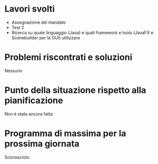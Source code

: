 # Lavori svolti

- Assegnazione del mandato
- Test 2
- Ricerca su quale linguaggio (Java) e quali framework e tools (JavaFX e Scenebuilder per la GUI) utilizzare

# Problemi riscontrati e soluzioni

Nessuno

# Punto della situazione rispetto alla pianificazione

Non è stata ancora fatta

# Programma di massima per la prossima giornata

Sconosciuto